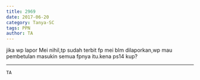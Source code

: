 ```yaml
---
title: 2969
date: 2017-06-20
category: Tanya-SC
tags: PPN
author: TA
---
```


jika wp lapor Mei nihil,tp sudah terbit fp mei blm dilaporkan,wp mau pembetulan masukin semua fpnya itu.kena ps14 kup?

---



`TA`
